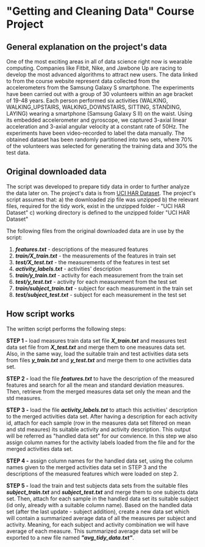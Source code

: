 **"Getting and Cleaning Data"** Course Project
========================================

## General explanation on the project's data
One of the most exciting areas in all of data science right now is wearable computing. Companies like Fitbit, Nike, and Jawbone Up are racing to develop the most advanced algorithms to attract new users. The data linked to from the course website represent data collected from the accelerometers from the Samsung Galaxy S smartphone.
The experiments have been carried out with a group of 30 volunteers within an age bracket of 19-48 years. Each person performed six activities (WALKING, WALKING_UPSTAIRS, WALKING_DOWNSTAIRS, SITTING, STANDING, LAYING) wearing a smartphone (Samsung Galaxy S II) on the waist. Using its embedded accelerometer and gyroscope, we captured 3-axial linear acceleration and 3-axial angular velocity at a constant rate of 50Hz. The experiments have been video-recorded to label the data manually. The obtained dataset has been randomly partitioned into two sets, where 70% of the volunteers was selected for generating the training data and 30% the test data. 

## Original downloaded data
The script was developed to prepare tidy data in order to further analyze the data later on.
The project's data is from [UCI HAR Dataset](https://d396qusza40orc.cloudfront.net/getdata%2Fprojectfiles%2FUCI%20HAR%20Dataset.zip).
The project's script assumes that:
a) the downloaded zip file was unzipped
b) the relevant files, required for the tidy work, exist in the unzipped folder - "UCI HAR Dataset"
c) working directory is defined to the unzipped folder "UCI HAR Dataset"

The following files from the original downloaded data are in use by the script:
  1. ***features.txt*** - descriptions of the measured features
  2. ***train/X_train.txt*** - the measurements of the features in train set
  3. ***test/X_test.txt*** - the measurements of the features in test set
  4. ***activity_labels.txt*** - activities' description
  5. ***train/y_train.txt*** - activity for each measurement from the train set
  6. ***test/y_test.txt*** - activity for each measurement from the test set
  7. ***train/subject_train.txt*** - subject for each measurement in the train set
  8. ***test/subject_test.txt*** - subject for each measurement in the test set


## How script works
The written script performs the following steps:

**STEP 1 -** load measures train data set file ***X_train.txt*** and measures test data set file from ***X_test.txt*** and merge them to one measures data set. Also, in the same way, load the suitable train and test activities data sets from files ***y_train.txt*** and ***y_test.txt*** and merge them to one activities data set.

**STEP 2 -** load the file ***features.txt*** to have the description of the measured features and search for all the mean and standard deviation measures. Then, retrieve from the merged measures data set only the mean and the std measures.   
  
**STEP 3 -** load the file ***activity_labels.txt*** to attach this activities' description to the merged activities data set. After having a description for each activity id, attach for each sample (row in the measures data set filtered on mean and std meaures) its suitable activity and activity description. This output will be referred as "handled data set" for our convience.
In this step we also assign column names for the activity labels loaded from the file and for the merged activities data set.

**STEP 4 -** assign column names for the handled data set, using the column names given to the merged activities data set in STEP 3 and the descriptions of the measured features which were loaded on step 2.

**STEP 5 -** load the train and test subjects data sets from the suitable files ***subject_train.txt*** and ***subject_test.txt*** and merge them to one subjects data set. Then, attach for each sample in the handled data set its suitable subject (id only, already with a suitable column name). Based on the handled data set (after the last update - subject addition), create a new data set which will contain a summarized average data of all the measures per subject and activity. Meaning, for each subject and activity combination we will have average of each measure. This summarized average data set will be exported to a new file named ***"avg_tidy_data.txt"***.
